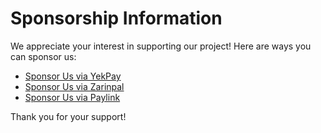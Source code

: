 # Sponsorship Information

We appreciate your interest in supporting our project! Here are ways you can sponsor us:

- [Sponsor Us via YekPay](https://yekpay.io/en/bugbounted)
- [Sponsor Us via Zarinpal](https://zarinp.al/bugbounted)
- [Sponsor Us via Paylink](https://paylink.payment4.com/fa/bugbounted/86e57a1a-9f5d-4c9e-af0f-1838a00c2655)

Thank you for your support!
